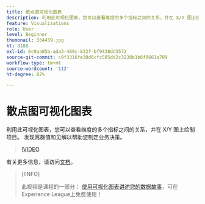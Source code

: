 ```yaml
---
title: 散点图可视化图表
description: 利用此可视化图表，您可以查看维度的多个指标之间的关系，并在 X/Y 图上绘制项目。 发现离群值和见解以帮助您制定业务决策。
feature: Visualizations
role: User
level: Beginner
thumbnail: 334459.jpg
kt: 8188
exl-id: 6c9aa05b-ada3-489c-832f-bf9438dd3572
source-git-commit: c9f3316fe30d6cfc505dd2c3238b1b6f0661a709
workflow-type: tm+mt
source-wordcount: '112'
ht-degree: 82%

---
```


# 散点图可视化图表

利用此可视化图表，您可以查看维度的多个指标之间的关系，并在 X/Y 图上绘制项目。 发现离群值和见解以帮助您制定业务决策。

>[!VIDEO](https://video.tv.adobe.com/v/334459/?quality=12&learn=on)

有关更多信息，请访问[文档](https://experienceleague.adobe.com/docs/analytics/analyze/analysis-workspace/visualizations/scatterplot.html?lang=zh-Hans)。

>[!INFO]
>
> 此视频是课程的一部分： [使用可视化图表讲述您的数据故事](https://experienceleague.adobe.com/?recommended=Analytics-U-1-2021.1.visualizations)，可在Experience League上免费使用！
